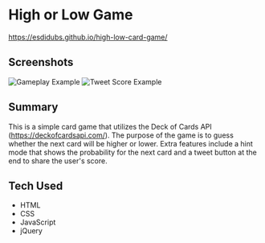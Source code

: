# High or Low Game #

https://esdidubs.github.io/high-low-card-game/

## Screenshots ##
![Gameplay Example](https://i.imgur.com/BKvVqo0.png "Gameplay Example")
![Tweet Score Example](https://i.imgur.com/EiAByaW.png "Tweet Score Example")

## Summary ##
This is a simple card game that utilizes the Deck of Cards API (https://deckofcardsapi.com/). The purpose of the game is to guess
whether the next card will be higher or lower. Extra features include a hint mode that shows the probability for the next card and
a tweet button at the end to share the user's score.

## Tech Used ##
- HTML
- CSS
- JavaScript
- jQuery
